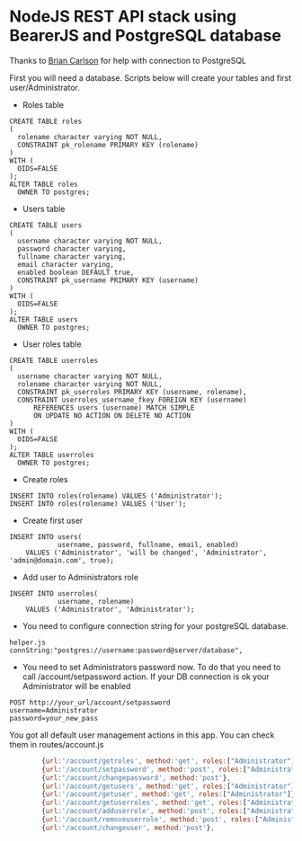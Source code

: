 NodeJS REST API stack using BearerJS and PostgreSQL database
============
Thanks to [Brian Carlson](https://github.com/brianc) for help with connection to PostgreSQL

First you will need a database. Scripts below will create your tables and first user/Administrator.

* Roles table
```
CREATE TABLE roles
(
  rolename character varying NOT NULL,
  CONSTRAINT pk_rolename PRIMARY KEY (rolename)
)
WITH (
  OIDS=FALSE
);
ALTER TABLE roles
  OWNER TO postgres;
```

* Users table
```
CREATE TABLE users
(
  username character varying NOT NULL,
  password character varying,
  fullname character varying,
  email character varying,
  enabled boolean DEFAULT true,
  CONSTRAINT pk_username PRIMARY KEY (username)
)
WITH (
  OIDS=FALSE
);
ALTER TABLE users
  OWNER TO postgres;
```

* User roles table
```
CREATE TABLE userroles
(
  username character varying NOT NULL,
  rolename character varying NOT NULL,
  CONSTRAINT pk_userroles PRIMARY KEY (username, rolename),
  CONSTRAINT userroles_username_fkey FOREIGN KEY (username)
      REFERENCES users (username) MATCH SIMPLE
      ON UPDATE NO ACTION ON DELETE NO ACTION
)
WITH (
  OIDS=FALSE
);
ALTER TABLE userroles
  OWNER TO postgres;
```

* Create roles
```
INSERT INTO roles(rolename) VALUES ('Administrator');
INSERT INTO roles(rolename) VALUES ('User');
```

* Create first user
```
INSERT INTO users(
            username, password, fullname, email, enabled)
    VALUES ('Administrator', 'will be changed', 'Administrator', 'admin@domain.com', true);
```

* Add user to Administrators role
```
INSERT INTO userroles(
            username, rolename)
    VALUES ('Administrator', 'Administrator');
```

* You need to configure connection string for your postgreSQL database.
```
helper.js
connString:"postgres://username:password@server/database",
```

* You need to set Administrators password now. To do that you need to call /account/setpassword action. If your DB connection is ok your Administrator will be enabled
```
POST http://your_url/account/setpassword
username=Administrator
password=your_new_pass
```

You got all default user management actions in this app. You can check them in routes/account.js
```javascript
        {url:'/account/getroles', method:'get', roles:["Administrator"]},
        {url:'/account/setpassword', method:'post', roles:["Administrator"]},
        {url:'/account/changepassword', method:'post'},
        {url:'/account/getusers', method:'get', roles:["Administrator"]},
        {url:'/account/getuser', method:'get', roles:["Administrator"]},
        {url:'/account/getuserroles', method:'get', roles:["Administrator"]},
        {url:'/account/adduserrole', method:'post', roles:["Administrator"]},
        {url:'/account/removeuserrole', method:'post', roles:["Administrator"]},
        {url:'/account/changeuser', method:'post'},
```
